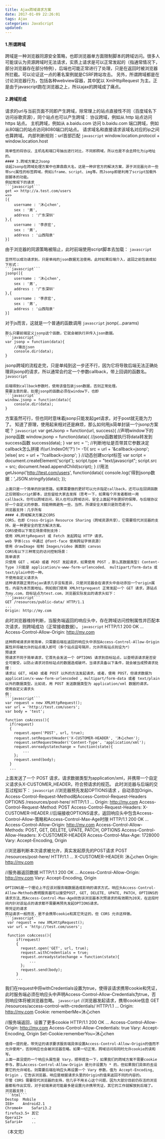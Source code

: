 ```yaml
---
title: Ajax跨域请求方案
date: 2017-01-09 22:26:01
tags: Ajax
categories: JavaScript
updated:
---
```

#### 1.所谓跨域
跨域是一种浏览器同源安全策略，也即浏览器单方面限制脚本的跨域访问。很多人可能误认为资源跨域时无法请求，实质上请求是可以正常发起的（指通常情况下，部分浏览器存在部分特例），后端也可能正常进行了处理，只是在返回时被浏览器所拦截。可以论证这一点的著名案例就是CSRF跨站攻击。
另外，所谓跨域都是在讨论浏览器行为，包括各种webview容器，其中犹以 XmlHttpRequest 为主。正是由于javascript跑在浏览器之上，所以ajax的跨域成了痛点。
<!-- more -->
#### 2.跨域形成
请求的url与当前页面不同即产生跨域，除常理上的站点直接性不同（百度域名下访问谷歌资源），同个站点也可以产生跨域：
协议跨域，例如从 http 站点访问 https 站点。
主机跨域，例如从 a.baidu.com 访问 b.baidu.com
端口跨域，例如从80端口的站点访问8080端口的站点。
请求域名和直接请求该域名对应的ip之间也算跨域。
内部判断规则：url首部匹配
```javascript```
window.location.protocol + window.location.host
```
简单性的将协议、主机名和端口号抽出进行对比，不同即跨域，所以也是不会去转化为ip地址的。
#### 3.跨域方案之Jsonp
谈起Jsonp在跨域处理方案中也算鼎鼎大名，这是一种非官方的解决方案，源于浏览器允许一些带src属性的标签跨域，例如iframe、script、img等。而Jsonp即是利用了script加载外部脚本的功能。
例如常规下的请求
```javascript```
get => http://a.test.com/users
=>>
[{
    username : '沐心chen',
    sex : '男',
    address : '广东深圳'
},{
    username : '李彦宏',
    sex : '男',
    address : '山西阳泉'
}]
```
由于浏览器的同源策略被阻止，此时前端使用script脚本去加载：
```javascript```
<script src="http://a.test.com/users"></script>
```
显然可以成功请求到，只是单纯的json数据无法使用。此时如果后端介入，返回之前包装成如下形式：
```javascript```
jsonp([{
    username : '沐心chen',
    sex : '男',
    address : '广东深圳'
},{
    username : '李彦宏',
    sex : '男',
    address : '山西阳泉'
}]
```
对于js而言，这就是一个普通的函数调用
```javascript```
jsonp(...params)
```
那么只要前端定义jsonp这个函数，它就会被执行并传入json数据。
```javascript```
var jsonp = function(data){
    //输出json
    console.dir(data);
}
```
jsonp跨域的流程走完，只是单纯到这一步还不行，因为它将导致后端无法正确处理非jsonp的请求，所以通常会约定一个参数callback，带上回调的函数名。
```javascript```
<script src="http://a.test.com/users?callback=jsonp"></script>
```
后端得到callback参数时，使用该值包装json数据，否则正常处理。
需要注意的是，处理jsonp的函数必须在window下，也即
```javascript```
window.jsonp = function(data){
    console.dir(data);
}
```
方案虽然可行，但也同时意味着jsonp只能发起get请求，对于post就无能为力了。
知道了原理，使用起来相对还是麻烦，那么如何用js简单封装一个jsonp方案呢？
```javascript```
var getJsonp = function(url, success){
    //声明window下的jsonp函数
    window.jsonp = function(data){
        //jsonp函数被执行将data转发到success函数
        success(data);
    }
    var src = '';
    //判断地址是否带其它参数决定callback怎么拼接
    if(url.IndexOf('?') != -1){
        src = url + '&callback=jsonp';
    }else{
        src = url + '?callback=jsonp';
    }
    //动态创建script标签
    var script = document.createElement('script');
    script.type = "text/javascript";
    script.src = src;
    document.head.appendChild(script);
}
//用法
getJsonp('http://test.com/users', function(data){
    console.log('得到jsonp数据：',JSON.stringify(data));
});
```
上面只是一个简单的封装思路，如果需要做的更好可以允许指定callback，还可以在回调函数之后销毁script脚本，这些留给大家去发挥（思考一下，如果每个开发者都统一用callback，你可以跨域访问，别人也可以跨域访问，安全上面起不到更好的保障，与后端协议好一个自定义的参数，将能稍微避免一些，当然，所谓安全大都只是防范君子）。
浏览器支持：几乎所有
#### 4.跨域解决方案之CORS
CORS，也即 Cross-Origin Resource Sharing（跨域资源共享），它需要现代浏览器的支持，是一种更安全的官方解决方案。
CORS使得以下常见场景得到支持：
使用 XMLHttpRequest 或 Fetch 发起跨站 HTTP 请求。
web 字体(css 中通过 @font-face 使用跨站字体资源)
使用 drawImage 绘制 Images/video 画面到 canvas
CORS有以下三种常见的访问控制场景：
简单请求
只使用 GET 、HEAD 或者 POST 发起请求，如果使用 POST ，那么其数据类型( Content-Type )只能是 application/x-www-form-urlencoded、 multipart/form-data 或 text/plain中的一种。
不使用自定义请求头
这种请求跟正常的ajax请求几乎没有差异，只是浏览器会在请求头中自动添加一个origin属性，内容为本页面地址。例如我们使用 XMLhttprequest 正常发起一个 GET 请求，源站点为my.com，目标站点为test.com，浏览器实际发出的请求头如下：
```javascript```
GET /resources/public-data/ HTTP/1.1
...
Origin: http://my.com
```
此时浏览器维持判断，当服务端返回的响应头中，存在跨域访问控制属性并匹配本次请求，则跨域成功（正常接收数据）。
```javascript```
HTTP/1.1 200 OK
...
Access-Control-Allow-Origin: http://my.com
```
这种跨域请求非常简单，只需要后端在返回的响应头中添加Access-Control-Allow-Origin属性并将被允许的站点填入即可（多个站点逗号隔开，允许所有站点则设为*）
预请求
预请求不同于简单请求，它首先会发送一个 OPTIONS 请求到目标站点，以查明该请求是否安全可接受，以防止请求对目标站点的数据造成破坏。当请求具备以下条件，就会被当成预请求处理：
请求以 GET, HEAD 或者 POST 以外的方法发起请求。或者，使用 POST，但请求数据为  application/x-www-form-urlencoded , multipart/form-data 或者 text/plain 以外的数据类型。比如说，用 POST 发送数据类型为 application/xml 数据的请求。
使用自定义请求头
例：
```javascript```
var request = new XMLHttpRequest();
var url = 'http://test.com/users';
var body = 'test';

function coAccess(){
  if(request)
  {
    request.open('POST', url, true);
    request.setRequestHeader('X-CUSTOMER-HEADER', '沐心chen');
    request.setRequestHeader('Content-Type', 'application/xml');
    request.onreadystatechange = function(state){
        ...
    };
    request.send(body);
  }
  ...
  ```
上面发送了一个 POST 请求，请求数据类型为application/xml，并携带一个自定义请求头X-CUSTOMER_HEADER，符合预请求的规范。
此时浏览器与后端的交互过程如下：
```javascript```
//浏览器预先发起OPTIONS请求
，自动添加Origin、Access-Control-Request-Method和Access-Control-Request-Headers
OPTIONS /resources/post-here/ HTTP/1.1
...
Origin: http://my.com
Access-Control-Request-Method: POST
Access-Control-Request-Headers: X-CUSTOMER-HEADER
//后端接收OPTIONS请求，返回响应头中包含Access-Control-Allow-策略和Access-Control-Max-Age时限
HTTP/1.1 200 OK
...
Access-Control-Allow-Origin: http://my.com
Access-Control-Allow-Methods: POST, GET, DELETE, UPATE, PATCH, OPTIONS
Access-Control-Allow-Headers: X-CUSTOMER-HEADER
Access-Control-Max-Age: 1728000
Vary: Accept-Encoding, Origin

//浏览器判断本次请求被允许，真实发起原先的POST请求
POST /resources/post-here/ HTTP/1.1
...
X-CUSTOMER-HEADER: 沐心chen
Origin: http://my.com

//服务器返回数据
HTTP/1.1 200 OK
...
Access-Control-Allow-Origin: http://my.com
Vary: Accept-Encoding, Origin
```
OPTIONS是一个理论上不应该对服务端数据造成影响的请求方式。响应头Access-Control-Allow-Methods表明服务器可以接受POST, GET, DELETE, UPATE, PATCH, OPTIONS的请求方法,而Access-Control-Max-Age则告诉浏览器本次预请求的有效期为20天，在这段时间内针对该站点的请求都不需要再预先发起OPTIONS请求。
带凭证的请求
跨站请求一般而言，是不会携带cookie和其它凭证的，但 CORS 允许这样做。
```javascript```
 var request = new XMLHttpRequest();
 var url = 'http://test.com/users';

 function coAccess(){
     if(request)
     {
       request.open('GET', url, true);
       request.withCredentials = true;
       request.onreadystatechange = function(state){
           ...
       };
       request.send(body);
     }
     ...
```
我们在request中将withCredentials设置为true，使得该请求携带cookie和凭证，此时服务端必须在响应头中声明Access-Control-Allow-Credentials为true，否则响应体将被浏览器忽略。
```javascript```
 //浏览器发起请求，携带cookie信息
 GET /resources/access-control-with-credentials/ HTTP/1.1
 ...
 Origin: http://my.com
 Cookie: rememberMe=沐心chen

 //服务端返回，设置了更多cookie
 HTTP/1.1 200 OK
 ...
 Access-Control-Allow-Origin: http://my.com
 Access-Control-Allow-Credentials: true
 Vary: Accept-Encoding, Origin
 Set-Cookie:rememberYou=沐心chen
 ```
值得一提的是，带凭证的请求要求服务端具体设置Access-Control-Allow-Origin的值而不允许使用*，否则响应也会被浏览器忽略。如果一切正常，跨域访问将同时允许cookie的读和写。
上面一直没提的一个响应头属性是 Vary，顺带提及一下，如果我们的跨域方案不需要cookie参与，那么Access-Control-Allow-Origin 是允许设置为 * 的，但如果我们具体的去设置它的允许域名，则需要后端在响应头再设置一个 Vary 参数，值为 Accept-Encoding, Origin ，它告诉浏览器，响应是根据请求头里的Origin的值来返回不同的内容的。
尽管 CORS 需要现代浏览器的支持，但几乎不用关心这个问题，因为大部分目前仍存活的浏览器都有作出实现，对于前端来说可能最多是设置允许携带凭证，其它的工作就解放到后端了。
浏览器支持：
```html```
Destop	Mobile
IE8+	Android2.1
Chrome4+	Safari3.2
firefox3.5+	其它
Opera12+	..
Safari4+	..
```

（本文完）

